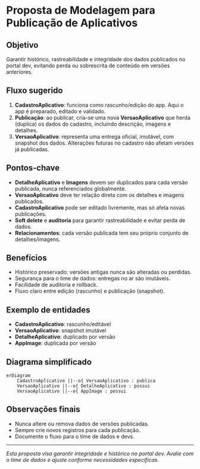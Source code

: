 # Proposta de Modelagem para Publicação de Aplicativos

## Objetivo
Garantir histórico, rastreabilidade e integridade dos dados publicados no portal dev, evitando perda ou sobrescrita de conteúdo em versões anteriores.

## Fluxo sugerido
1. **CadastroAplicativo**: funciona como rascunho/edição do app. Aqui o app é preparado, editado e validado.
2. **Publicação**: ao publicar, cria-se uma nova **VersaoAplicativo** que herda (duplica) os dados do cadastro, incluindo descrição, imagens e detalhes.
3. **VersaoAplicativo**: representa uma entrega oficial, imutável, com snapshot dos dados. Alterações futuras no cadastro não afetam versões já publicadas.

## Pontos-chave
- **DetalheAplicativo** e **Imagens** devem ser duplicados para cada versão publicada, nunca referenciados globalmente.
- **VersaoAplicativo** deve ter relação direta com os detalhes e imagens publicados.
- **CadastroAplicativo** pode ser editado livremente, mas só afeta novas publicações.
- **Soft delete** e **auditoria** para garantir rastreabilidade e evitar perda de dados.
- **Relacionamentos**: cada versão publicada tem seu próprio conjunto de detalhes/imagens.

## Benefícios
- Histórico preservado: versões antigas nunca são alteradas ou perdidas.
- Segurança para o time de dados: entregas no ar são imutáveis.
- Facilidade de auditoria e rollback.
- Fluxo claro entre edição (rascunho) e publicação (snapshot).

## Exemplo de entidades
- **CadastroAplicativo**: rascunho/editável
- **VersaoAplicativo**: snapshot imutável
- **DetalheAplicativo**: duplicado por versão
- **AppImage**: duplicada por versão

## Diagrama simplificado
```mermaid
erDiagram
    CadastroAplicativo ||--o{ VersaoAplicativo : publica
    VersaoAplicativo ||--o{ DetalheAplicativo : possui
    VersaoAplicativo ||--o{ AppImage : possui
```

## Observações finais
- Nunca altere ou remova dados de versões publicadas.
- Sempre crie novos registros para cada publicação.
- Documente o fluxo para o time de dados e devs.

---
*Esta proposta visa garantir integridade e histórico no portal dev. Avalie com o time de dados e ajuste conforme necessidades específicas.*
